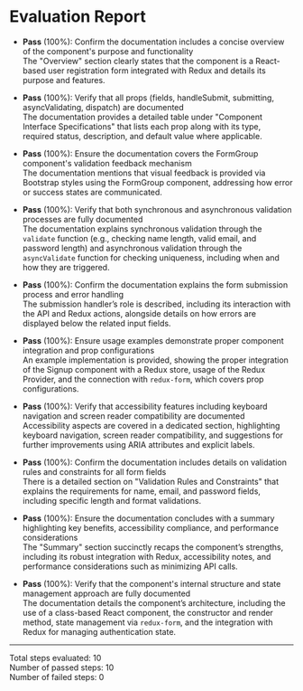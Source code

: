 # Evaluation Report

- **Pass** (100%): Confirm the documentation includes a concise overview of the component's purpose and functionality  
  The "Overview" section clearly states that the component is a React-based user registration form integrated with Redux and details its purpose and features.

- **Pass** (100%): Verify that all props (fields, handleSubmit, submitting, asyncValidating, dispatch) are documented  
  The documentation provides a detailed table under "Component Interface Specifications" that lists each prop along with its type, required status, description, and default value where applicable.

- **Pass** (100%): Ensure the documentation covers the FormGroup component's validation feedback mechanism  
  The documentation mentions that visual feedback is provided via Bootstrap styles using the FormGroup component, addressing how error or success states are communicated.

- **Pass** (100%): Verify that both synchronous and asynchronous validation processes are fully documented  
  The documentation explains synchronous validation through the `validate` function (e.g., checking name length, valid email, and password length) and asynchronous validation through the `asyncValidate` function for checking uniqueness, including when and how they are triggered.

- **Pass** (100%): Confirm the documentation explains the form submission process and error handling  
  The submission handler’s role is described, including its interaction with the API and Redux actions, alongside details on how errors are displayed below the related input fields.

- **Pass** (100%): Ensure usage examples demonstrate proper component integration and prop configurations  
  An example implementation is provided, showing the proper integration of the Signup component with a Redux store, usage of the Redux Provider, and the connection with `redux-form`, which covers prop configurations.

- **Pass** (100%): Verify that accessibility features including keyboard navigation and screen reader compatibility are documented  
  Accessibility aspects are covered in a dedicated section, highlighting keyboard navigation, screen reader compatibility, and suggestions for further improvements using ARIA attributes and explicit labels.

- **Pass** (100%): Confirm the documentation includes details on validation rules and constraints for all form fields  
  There is a detailed section on "Validation Rules and Constraints" that explains the requirements for name, email, and password fields, including specific length and format validations.

- **Pass** (100%): Ensure the documentation concludes with a summary highlighting key benefits, accessibility compliance, and performance considerations  
  The "Summary" section succinctly recaps the component’s strengths, including its robust integration with Redux, accessibility notes, and performance considerations such as minimizing API calls.

- **Pass** (100%): Verify that the component's internal structure and state management approach are fully documented  
  The documentation details the component’s architecture, including the use of a class-based React component, the constructor and render method, state management via `redux-form`, and the integration with Redux for managing authentication state.

---

Total steps evaluated: 10  
Number of passed steps: 10  
Number of failed steps: 0